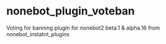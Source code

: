 # nonebot_plugin_voteban
Voting for banning plugin for nonebot2 beta.1 &amp; alpha.16 from nonebot_instatnt_plugins
